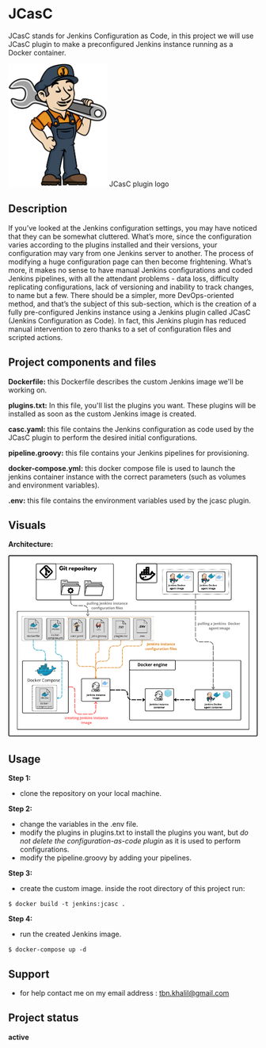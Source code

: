 # JCasC
JCasC stands for Jenkins Configuration as Code, in this project we will use JCasC plugin to make a preconfigured Jenkins instance running as a Docker container.

<img src="https://github.com/khaliltbn/JCasC/blob/master/READMEimages/JCasC.png" width="200" />
JCasC plugin logo

## Description
If you’ve looked at the Jenkins configuration settings, you may have noticed that they can be somewhat cluttered. What’s more, since the configuration varies according to the plugins installed and their versions, your configuration may vary from one Jenkins server to another. The process of modifying a huge configuration page can then become frightening. What’s more, it makes no sense to have manual Jenkins configurations and coded Jenkins pipelines, with all the attendant problems - data loss, difficulty replicating configurations, lack of versioning and inability to track changes, to name but a few. There should be a simpler, more DevOps-oriented method, and that’s the subject of this sub-section, which is the creation of a fully pre-configured Jenkins instance using a Jenkins plugin called JCasC (Jenkins Configuration as Code). In fact, this Jenkins plugin has reduced manual intervention to zero thanks to a set of configuration files and scripted actions.

## Project components and files
**Dockerfile:** this Dockerfile describes the custom Jenkins image we'll be working on.

**plugins.txt:** In this file, you'll list the plugins you want. These plugins will be installed as soon as the custom Jenkins image is created.

**casc.yaml:** this file contains the Jenkins configuration as code used by the JCasC plugin to perform the desired initial configurations.

**pipeline.groovy:** this file contains your Jenkins pipelines for provisioning.

**docker-compose.yml:** this docker compose file is used to launch the jenkins container instance with the correct parameters (such as volumes and environment variables).

**.env:** this file contains the environment variables used by the jcasc plugin.

## Visuals
**Architecture:**

![architecture](./READMEimages/jcasc-architecture.png)

## Usage
**Step 1:**

- clone the repository on your local machine.

**Step 2:**

- change the variables in the .env file.
- modify the plugins in plugins.txt to install the plugins you want, but *do not delete the configuration-as-code plugin* as it is used to perform configurations.
- modify the pipeline.groovy by adding your pipelines.

**Step 3:**

- create the custom image.
  inside the root directory of this project run:
```shell
$ docker build -t jenkins:jcasc .
```

**Step 4:**

- run the created Jenkins image. 
```shell
$ docker-compose up -d 
```

## Support

- for help contact me on my email address : tbn.khalil@gmail.com 

## Project status

**active**
